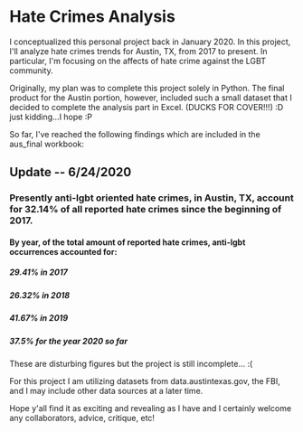 # Hate Crimes Analysis
I conceptualized this personal project back in January 2020. In this project, I'll analyze hate crimes trends for Austin, TX, from 2017 to present. In particular, I'm focusing on the affects of hate crime against the LGBT community. 

Originally, my plan was to complete this project solely in Python. The final product for the Austin portion, however, included such a small dataset that I decided to complete the analysis part in Excel. (DUCKS FOR COVER!!!) :D just kidding...I hope :P 

So far, I've reached the following findings which are included in the aus_final workbook: 

## **Update -- 6/24/2020**
### Presently anti-lgbt oriented hate crimes, in Austin, TX, account for 32.14% of all reported hate crimes since the beginning of 2017. 
#### By year, of the total amount of reported hate crimes, anti-lgbt occurrences accounted for:
##### 29.41% in 2017
##### 26.32% in 2018
##### 41.67% in 2019
##### 37.5% for the year 2020 so far

These are disturbing figures but the project is still incomplete... :( 

For this project I am utilizing datasets from data.austintexas.gov, the FBI, and I may include other data sources at a later time. 

Hope y'all find it as exciting and revealing as I have and I certainly welcome any collaborators, advice, critique, etc!

